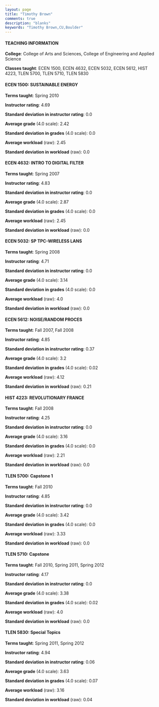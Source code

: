 ```yaml
---
layout: page
title: "Timothy Brown" 
comments: true
description: "blanks"
keywords: "Timothy Brown,CU,Boulder"
---
```

<head>
<script src="https://ajax.googleapis.com/ajax/libs/jquery/2.1.3/jquery.min.js"></script>
<script src="https://dl.dropboxusercontent.com/s/pc42nxpaw1ea4o9/highcharts.js?dl=0"></script>
<!-- <script src="../assets/js/highcharts.js"></script> -->
<style type="text/css">@font-face {
	font-family: "Bebas Neue";
	src: url(https://www.filehosting.org/file/details/544349/BebasNeue Regular.otf) format("opentype");
	}
	h1.Bebas { 
		font-family: "Bebas Neue", Verdana, Tahoma;
	}
</style>
</head>
	   
#### TEACHING INFORMATION

**College**: College of Arts and Sciences, College of Engineering and Applied Science

**Classes taught**: ECEN 1500, ECEN 4632, ECEN 5032, ECEN 5612, HIST 4223, TLEN 5700, TLEN 5710, TLEN 5830

#### ECEN 1500: SUSTAINABLE ENERGY

**Terms taught**: Spring 2010

**Instructor rating**: 4.69

**Standard deviation in instructor rating**: 0.0

**Average grade** (4.0 scale): 2.42

**Standard deviation in grades** (4.0 scale): 0.0

**Average workload** (raw): 2.45

**Standard deviation in workload** (raw): 0.0

#### ECEN 4632: INTRO TO DIGITAL FILTER

**Terms taught**: Spring 2007

**Instructor rating**: 4.83

**Standard deviation in instructor rating**: 0.0

**Average grade** (4.0 scale): 2.87

**Standard deviation in grades** (4.0 scale): 0.0

**Average workload** (raw): 2.45

**Standard deviation in workload** (raw): 0.0

#### ECEN 5032: SP TPC-WIRELESS LANS

**Terms taught**: Spring 2008

**Instructor rating**: 4.71

**Standard deviation in instructor rating**: 0.0

**Average grade** (4.0 scale): 3.14

**Standard deviation in grades** (4.0 scale): 0.0

**Average workload** (raw): 4.0

**Standard deviation in workload** (raw): 0.0

#### ECEN 5612: NOISE/RANDOM PROCES

**Terms taught**: Fall 2007, Fall 2008

**Instructor rating**: 4.85

**Standard deviation in instructor rating**: 0.37

**Average grade** (4.0 scale): 3.2

**Standard deviation in grades** (4.0 scale): 0.02

**Average workload** (raw): 4.12

**Standard deviation in workload** (raw): 0.21

#### HIST 4223: REVOLUTIONARY FRANCE

**Terms taught**: Fall 2008

**Instructor rating**: 4.25

**Standard deviation in instructor rating**: 0.0

**Average grade** (4.0 scale): 3.16

**Standard deviation in grades** (4.0 scale): 0.0

**Average workload** (raw): 2.21

**Standard deviation in workload** (raw): 0.0

#### TLEN 5700: Capstone 1

**Terms taught**: Fall 2010

**Instructor rating**: 4.85

**Standard deviation in instructor rating**: 0.0

**Average grade** (4.0 scale): 3.42

**Standard deviation in grades** (4.0 scale): 0.0

**Average workload** (raw): 3.33

**Standard deviation in workload** (raw): 0.0

#### TLEN 5710: Capstone

**Terms taught**: Fall 2010, Spring 2011, Spring 2012

**Instructor rating**: 4.17

**Standard deviation in instructor rating**: 0.0

**Average grade** (4.0 scale): 3.38

**Standard deviation in grades** (4.0 scale): 0.02

**Average workload** (raw): 4.0

**Standard deviation in workload** (raw): 0.0

#### TLEN 5830: Special Topics

**Terms taught**: Spring 2011, Spring 2012

**Instructor rating**: 4.94

**Standard deviation in instructor rating**: 0.06

**Average grade** (4.0 scale): 3.63

**Standard deviation in grades** (4.0 scale): 0.07

**Average workload** (raw): 3.16

**Standard deviation in workload** (raw): 0.04


